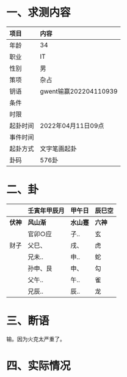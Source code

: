 # 一、求测内容

| 项目     | 内容                  |
| :------- | :-------------------- |
| 年龄     | 34                    |
| 职业     | IT                    |
| 性别     | 男                    |
| 策项     | 杂占                  |
| 钥语     | gwent输赢202204110939 |
| 条件     |                       |
| 时限     |                       |
| 起卦时间 | 2022年04月11日09点    |
| 事件时间 |                       |
| 起卦方式 | 文字笔画起卦          |
| 卦码     | 576卦                 |

# 二、卦

|                | 壬寅年甲辰月     | 甲午日           | 辰巳空         |
| :------------- | :--------------- | :--------------- | :------------- |
| **伏神** | **风山渐** | **水山蹇** | **六神** |
|                | 官卯○应         | 子..             | 玄             |
| 财子           | 父巳、           | 戌、             | 虎             |
|                | 兄未..           | 申..             | 蛇             |
|                | 孙申、艮         | 申、             | 勾             |
|                | 父午..           | 午..             | 雀             |
|                | 兄辰..           | 辰..             | 龙             |

# 三、断语

输。因为火克太严重了。

# 四、实际情况
